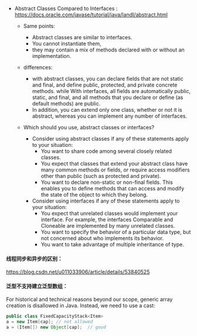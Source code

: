- Abstract Classes Compared to Interfaces : https://docs.oracle.com/javase/tutorial/java/IandI/abstract.html
  - Same points: 
    - Abstract classes are similar to interfaces. 
    - You cannot instantiate them, 
    - they may contain a mix of methods declared with or without an implementation. 
  - differences:
    - with abstract classes, you can declare fields that are not static and final, and define public, protected, and private concrete methods. 
    while With interfaces, all fields are automatically public, static, and final, and all methods that you declare or define (as default methods) are public. 
    - In addition, you can extend only one class, whether or not it is abstract, whereas you can implement any number of interfaces.

  - Which should you use, abstract classes or interfaces?
    - Consider using abstract classes if any of these statements apply to your situation:
      - You want to share code among several closely related classes.
      - You expect that classes that extend your abstract class have many common methods or fields, or require access modifiers other than public (such as protected and private).
      - You want to declare non-static or non-final fields. This enables you to define methods that can access and modify the state of the object to which they belong.
    - Consider using interfaces if any of these statements apply to your situation:
      - You expect that unrelated classes would implement your interface. For example, the interfaces Comparable and Cloneable are implemented by many unrelated classes.
      - You want to specify the behavior of a particular data type, but not concerned about who implements its behavior.
      - You want to take advantage of multiple inheritance of type.
#### 线程同步和异步的区别：
https://blog.csdn.net/u011033906/article/details/53840525

#### 泛型不支持建立泛型数组：
For historical and technical reasons beyond our scope, generic array creation is disallowed in Java. Instead, we need to use a cast:
```Java
public class FixedCapacityStack<Item>
a = new Item[cap]; // not allowed
a = (Item[]) new Object[cap];  // good
```


    
